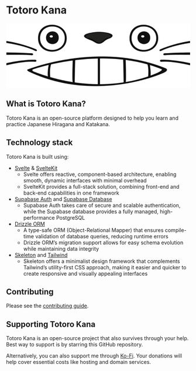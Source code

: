 # Totoro Kana

![logo](./src/lib/assets/totoroLogoWB.webp)

## What is Totoro Kana?

Totoro Kana is an open-source platform designed to help you learn and practice Japanese Hiragana and Katakana.

## Technology stack

Totoro Kana is built using:

- [Svelte](https://svelte.dev/) & [SvelteKit](https://kit.svelte.dev/)
    - Svelte offers reactive, component-based architecture, enabling smooth, dynamic interfaces with minimal overhead
    - SvelteKit provides a full-stack solution, combining front-end and back-end capabilities in one framework
- [Supabase Auth](https://supabase.com/auth) and [Supabase Database](https://supabase.com/database)
    - Supabase Auth takes care of secure and scalable authentication, while the Supabase database provides a fully
      managed, high-performance PostgreSQL
- [Drizzle ORM](https://orm.drizzle.team/)
    - A type-safe ORM (Object-Relational Mapper) that ensures compile-time validation of database queries, reducing
      runtime errors
    - Drizzle ORM’s migration support allows for easy schema evolution while maintaining data integrity
- [Skeleton](https://www.skeleton.dev/) and [Tailwind](https://tailwindui.com/)
    - Skeleton offers a minimalist design framework that complements Tailwind’s utility-first CSS approach, making it
      easier and quicker to create responsive and visually appealing interfaces

## Contributing

Please see the [contributing guide](./CONTRIBUTING.md).

## Supporting Totoro Kana

Totoro Kana is an open-source project that also survives through your help. Best way to support is by starring
this GitHub repository.

Alternatively, you can also support me through [Ko-Fi](https://ko-fi.com/totorokana). Your
donations will help cover essential costs like hosting and domain services.

